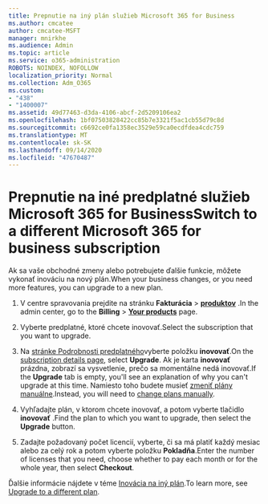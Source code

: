 ```yaml
---
title: Prepnutie na iný plán služieb Microsoft 365 for Business
ms.author: cmcatee
author: cmcatee-MSFT
manager: mnirkhe
ms.audience: Admin
ms.topic: article
ms.service: o365-administration
ROBOTS: NOINDEX, NOFOLLOW
localization_priority: Normal
ms.collection: Adm_O365
ms.custom:
- "438"
- "1400007"
ms.assetid: 49d77463-d3da-4106-abcf-2d5209106ea2
ms.openlocfilehash: 1bf07503828422cc85b7e3321f5ac1cb55d79c8d
ms.sourcegitcommit: c6692ce0fa1358ec3529e59ca0ecdfdea4cdc759
ms.translationtype: MT
ms.contentlocale: sk-SK
ms.lasthandoff: 09/14/2020
ms.locfileid: "47670487"
---
```

# <a name="switch-to-a-different-microsoft-365-for-business-subscription"></a><span data-ttu-id="33793-102">Prepnutie na iné predplatné služieb Microsoft 365 for Business</span><span class="sxs-lookup"><span data-stu-id="33793-102">Switch to a different Microsoft 365 for business subscription</span></span>

<span data-ttu-id="33793-103">Ak sa vaše obchodné zmeny alebo potrebujete ďalšie funkcie, môžete vykonať inováciu na nový plán.</span><span class="sxs-lookup"><span data-stu-id="33793-103">When your business changes, or you need more features, you can upgrade to a new plan.</span></span>
  
1. <span data-ttu-id="33793-104">V centre spravovania prejdite na stránku **Fakturácia** \> **[produktov](https://go.microsoft.com/fwlink/p/?linkid=842054)** .</span><span class="sxs-lookup"><span data-stu-id="33793-104">In the admin center, go to the **Billing** \> **[Your products](https://go.microsoft.com/fwlink/p/?linkid=842054)** page.</span></span>

2. <span data-ttu-id="33793-105">Vyberte predplatné, ktoré chcete inovovať.</span><span class="sxs-lookup"><span data-stu-id="33793-105">Select the subscription that you want to upgrade.</span></span>

3. <span data-ttu-id="33793-106">Na [stránke Podrobnosti predplatného](https://admin.microsoft.com/AdminPortal/Home#/subscriptions/webdirect%252F0dbaa202-d590-4529-98c2-a5e2ebaac702)vyberte položku **inovovať**.</span><span class="sxs-lookup"><span data-stu-id="33793-106">On the [subscription details page](https://admin.microsoft.com/AdminPortal/Home#/subscriptions/webdirect%252F0dbaa202-d590-4529-98c2-a5e2ebaac702), select **Upgrade**.</span></span>  <span data-ttu-id="33793-107">Ak je karta **inovovať** prázdna, zobrazí sa vysvetlenie, prečo sa momentálne nedá inovovať.</span><span class="sxs-lookup"><span data-stu-id="33793-107">If the **Upgrade** tab is empty, you'll see an explanation of why you can't upgrade at this time.</span></span> <span data-ttu-id="33793-108">Namiesto toho budete musieť [zmeniť plány manuálne](https://docs.microsoft.com/microsoft-365/commerce/subscriptions/change-plans-manually?view=o365-worldwide).</span><span class="sxs-lookup"><span data-stu-id="33793-108">Instead, you will need to [change plans manually](https://docs.microsoft.com/microsoft-365/commerce/subscriptions/change-plans-manually?view=o365-worldwide).</span></span>

4. <span data-ttu-id="33793-109">Vyhľadajte plán, v ktorom chcete inovovať, a potom vyberte tlačidlo **inovovať** .</span><span class="sxs-lookup"><span data-stu-id="33793-109">Find the plan to which you want to upgrade, then select the **Upgrade** button.</span></span>

5. <span data-ttu-id="33793-110">Zadajte požadovaný počet licencií, vyberte, či sa má platiť každý mesiac alebo za celý rok a potom vyberte položku **Pokladňa**.</span><span class="sxs-lookup"><span data-stu-id="33793-110">Enter the number of licenses that you need, choose whether to pay each month or for the whole year, then select **Checkout**.</span></span>

<span data-ttu-id="33793-111">Ďalšie informácie nájdete v téme [Inovácia na iný plán](https://docs.microsoft.com/microsoft-365/commerce/subscriptions/upgrade-to-different-plan).</span><span class="sxs-lookup"><span data-stu-id="33793-111">To learn more, see [Upgrade to a different plan](https://docs.microsoft.com/microsoft-365/commerce/subscriptions/upgrade-to-different-plan).</span></span>
